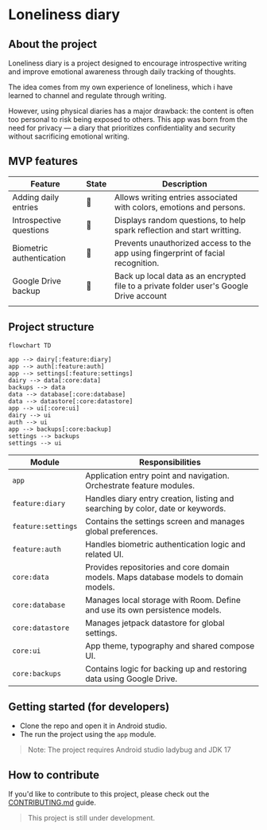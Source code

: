 # Loneliness diary

## About the project
Loneliness diary is a project designed to encourage introspective writing and improve emotional awareness through daily tracking of thoughts.

The idea comes from my own experience of loneliness, which i have learned to channel and regulate through writing. 

However, using physical diaries has a major drawback: the content is often too personal to risk being exposed to others. This app was born from the need for privacy — a diary that prioritizes confidentiality and security without sacrificing emotional writing.

## MVP features
| Feature | State | Description |
| --- | --- | --- |
| Adding daily entries | 🚧 | Allows writing entries associated with colors, emotions and persons. |
| Introspective questions | 🚧 | Displays random questions, to help spark reflection and start writting. |
| Biometric authentication | 🚧 | Prevents unauthorized access to the app using fingerprint of facial recognition. |
| Google Drive backup | 🚧 | Back up local data as an encrypted file to a private folder user's Google Drive account |
||

## Project structure

```mermaid
flowchart TD

app --> dairy[:feature:diary]
app --> auth[:feature:auth]
app --> settings[:feature:settings]
dairy --> data[:core:data]
backups --> data
data --> database[:core:database]
data --> datastore[:core:datastore]
app --> ui[:core:ui]
dairy --> ui
auth --> ui
app --> backups[:core:backup]
settings --> backups
settings --> ui
```

| Module | Responsibilities |
| --- | --- |
| `app` | Application entry point and navigation. Orchestrate feature modules. |
| `feature:diary` | Handles diary entry creation, listing and searching by color, date or keywords. |
| `feature:settings` | Contains the settings screen and manages global preferences. |
| `feature:auth` | Handles biometric authentication logic and related UI. |
| `core:data` | Provides repositories and core domain models. Maps database models to domain models. |
| `core:database` | Manages local storage with Room. Define and use its own persistence models. |
| `core:datastore`| Manages jetpack datastore for global settings. |
| `core:ui`| App theme, typography and shared compose UI. |
| `core:backups`| Contains logic for backing up and restoring data using Google Drive. |

## Getting started (for developers)
- Clone the repo and open it in Android studio.
- The run the project using the `app` module.

>Note: The project requires Android studio ladybug and JDK 17

## How to contribute
If you'd like to contribute to this project, please check out the [CONTRIBUTING.md](CONTRIBUTING.md) guide.

> This project is still under development.
